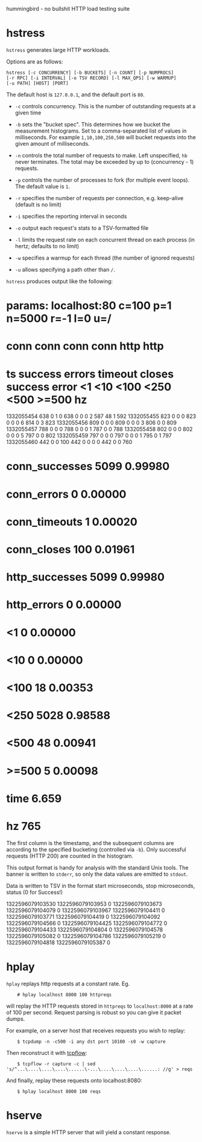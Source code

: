 hummingbird - no bullshit HTTP load testing suite

# hstress

`hstress` generates large HTTP workloads.

Options are as follows:

    hstress [-c CONCURRENCY] [-b BUCKETS] [-n COUNT] [-p NUMPROCS]
    [-r RPC] [-i INTERVAL] [-o TSV RECORD] [-l MAX_QPS] [-w WARMUP]
    [-u PATH] [HOST] [PORT]

The default host is `127.0.0.1`, and the default port is `80`.

* `-c` controls concurrency. This is the number of outstanding
  requests at a given time

* `-b` sets the "bucket spec".  This determines how we bucket the
  measurement histograms. Set to a comma-separated list of values in
  milliseconds. For example `1,10,100,250,500` will bucket requests
  into the given amount of milliseconds.

* `-n` controls the total number of requests to make. Left unspecified,
  `hb` never terminates. The total may be exceeded by up to (concurrency - 1) requests.

* `-p` controls the number of processes to fork (for multiple event
  loops). The default value is `1`.

* `-r` specifies the number of requests per connection, e.g. keep-alive (default is no limit)

* `-i` specifies the reporting interval in seconds

* `-o` output each request's stats to a TSV-formatted file

* `-l` limits the request rate on each concurrent thread on each process (in hertz; defaults to no limit)

* `-w` specifies a warmup for each thread (the number of ignored requests)

* `-u` allows specifying a path other than `/`.

`hstress` produces output like the following:

  # params: localhost:80 c=100 p=1 n=5000 r=-1 l=0 u=/
  #             conn    conn    conn    conn    http    http
  # ts          success errors  timeout closes  success error   <1      <10     <100    <250    <500    >=500   hz
  1332055454    638     0       1       0       638     0       0       0       2       587     48      1       592
  1332055455    823     0       0       0       823     0       0       0       6       814     0       3       823
  1332055456    809     0       0       0       809     0       0       0       3       806     0       0       809
  1332055457    788     0       0       0       788     0       0       0       1       787     0       0       788
  1332055458    802     0       0       0       802     0       0       0       5       797     0       0       802
  1332055459    797     0       0       0       797     0       0       0       1       795     0       1       797
  1332055460    442     0       0       100     442     0       0       0       0       442     0       0       760
  # conn_successes      5099    0.99980
  # conn_errors         0       0.00000
  # conn_timeouts       1       0.00020
  # conn_closes         100     0.01961
  # http_successes      5099    0.99980
  # http_errors         0       0.00000
  # <1                        0 0.00000
  # <10                 0       0.00000
  # <100                        18      0.00353
  # <250                        5028    0.98588
  # <500                        48      0.00941
  # >=500                       5       0.00098
  # time                        6.659
  # hz                  765

The first column is the timestamp, and the subsequent columns are
according to the specified bucketing (controlled via `-b`). Only
successful requests (HTTP 200) are counted in the histogram.

This output format is handy for analysis with the standard Unix tools.
The banner is written to `stderr`, so only the data values are emitted
to `stdout`.

Data is written to TSV in the format start microseconds, stop microseconds, status (0 for Success!)

  1322596079103530        1322596079103953        0
  1322596079103673        1322596079104079        0
  1322596079103967        1322596079104411        0
  1322596079103771        1322596079104419        0
  1322596079104092        1322596079104566        0
  1322596079104425        1322596079104772        0
  1322596079104433        1322596079104804        0
  1322596079104578        1322596079105082        0
  1322596079104786        1322596079105219        0
  1322596079104818        1322596079105387        0

# hplay

`hplay` replays http requests at a constant rate. Eg.

        # hplay localhost 8000 100 httpreqs

will replay the HTTP requests stored in `httpreqs` to `localhost:8000` at a rate of 100 per second. Request parsing is robust so you can give it packet dumps.

For example, on a server host that receives requests you wish to replay:

        $ tcpdump -n -c500 -i any dst port 10100 -s0 -w capture

Then reconstruct it with [tcpflow](http://www.circlemud.org/~jelson/software/tcpflow/):

        $ tcpflow -r capture -c | sed 's/^...\....\....\....\......\-...\....\....\....\......: //g' > reqs

And finally, replay these requests onto localhost:8080:

        $ hplay localhost 8000 100 reqs

# hserve

`hserve` is a simple HTTP server that will yield a constant response.
